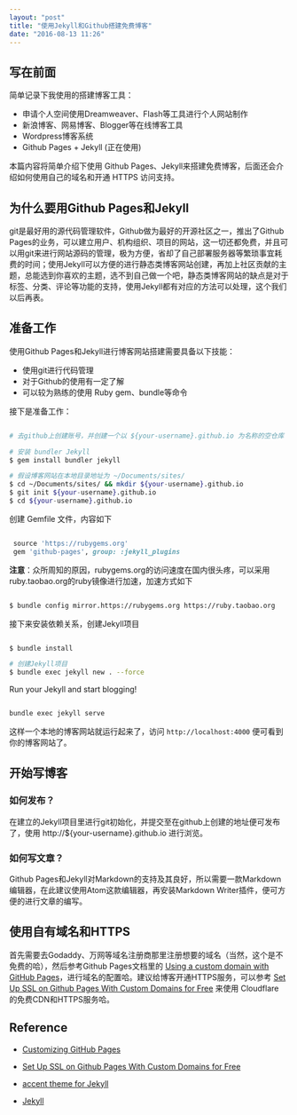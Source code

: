 ```yaml
---
layout: "post"
title: "使用Jekyll和Github搭建免费博客"
date: "2016-08-13 11:26"
---
```


## 写在前面

简单记录下我使用的搭建博客工具：

* 申请个人空间使用Dreamweaver、Flash等工具进行个人网站制作
* 新浪博客、网易博客、Blogger等在线博客工具
* Wordpress博客系统
* Github Pages + Jekyll (正在使用)

本篇内容将简单介绍下使用 Github Pages、Jekyll来搭建免费博客，后面还会介绍如何使用自己的域名和开通 HTTPS 访问支持。

## 为什么要用Github Pages和Jekyll

git是最好用的源代码管理软件，Github做为最好的开源社区之一，推出了Github Pages的业务，可以建立用户、机构组织、项目的网站，这一切还都免费，并且可以用git来进行网站源码的管理，极为方便，省却了自己部署服务器等繁琐事宜耗费的时间；使用Jekyll可以方便的进行静态类博客网站创建，再加上社区贡献的主题，总能选到你喜欢的主题，选不到自己做一个吧，静态类博客网站的缺点是对于标签、分类、评论等功能的支持，使用Jekyll都有对应的方法可以处理，这个我们以后再表。

## 准备工作

使用Github Pages和Jekyll进行博客网站搭建需要具备以下技能：

* 使用git进行代码管理
* 对于Github的使用有一定了解
* 可以较为熟练的使用 Ruby gem、bundle等命令

接下是准备工作：

```bash

# 去github上创建账号，并创建一个以 ${your-username}.github.io 为名称的空仓库

# 安装 bundler Jekyll
$ gem install bundler jekyll

# 假设博客网站在本地目录地址为 ~/Documents/sites/
$ cd ~/Documents/sites/ && mkdir ${your-username}.github.io
$ git init ${your-username}.github.io
$ cd ${your-username}.github.io

```

创建 Gemfile 文件，内容如下

```ruby

 source 'https://rubygems.org'
 gem 'github-pages', group: :jekyll_plugins

```

**注意**：众所周知的原因，rubygems.org的访问速度在国内很头疼，可以采用ruby.taobao.org的ruby镜像进行加速，加速方式如下

```bash

$ bundle config mirror.https://rubygems.org https://ruby.taobao.org

```

接下来安装依赖关系，创建Jekyll项目

```bash

$ bundle install

# 创建Jekyll项目
$ bundle exec jekyll new . --force

```

Run your Jekyll and start blogging!

```bash

bundle exec jekyll serve

```

这样一个本地的博客网站就运行起来了，访问 `http://localhost:4000` 便可看到你的博客网站了。

## 开始写博客

### 如何发布？

在建立的Jekyll项目里进行git初始化，并提交至在github上创建的地址便可发布了，使用 http://${your-username}.github.io 进行浏览。

### 如何写文章？

Github Pages和Jekyll对Markdown的支持及其良好，所以需要一款Markdown编辑器，在此建议使用Atom这款编辑器，再安装Markdown Writer插件，便可方便的进行文章的编写。

## 使用自有域名和HTTPS

首先需要去Godaddy、万网等域名注册商那里注册想要的域名（当然，这个是不免费的哈），然后参考Github Pages文档里的 [Using a custom domain with GitHub Pages][f7de4b2b]，进行域名的配置哈。建议给博客开通HTTPS服务，可以参考 [Set Up SSL on Github Pages With Custom Domains for Free][5a010e95] 来使用 Cloudflare 的免费CDN和HTTPS服务哈。


## Reference

* [Customizing GitHub Pages][9c1213d9]
* [Set Up SSL on Github Pages With Custom Domains for Free][5a010e95]
* [accent theme for Jekyll][96aa526e]
* [Jekyll][39261f22]

  [f7de4b2b]: https://help.github.com/articles/using-a-custom-domain-with-github-pages/ "Using a custom domain with GitHub Pages"
  [9c1213d9]: https://help.github.com/categories/customizing-github-pages/ "Customizing GitHub Pages"
  [5a010e95]: https://sheharyar.me/blog/free-ssl-for-github-pages-with-custom-domains/ "Set Up SSL on Github Pages With Custom Domains for Free"
  [96aa526e]: https://ankitsultana.me/accent/ "accent theme for Jekyll"
  [39261f22]: http://jekyllrb.com/ "Jekyll"
